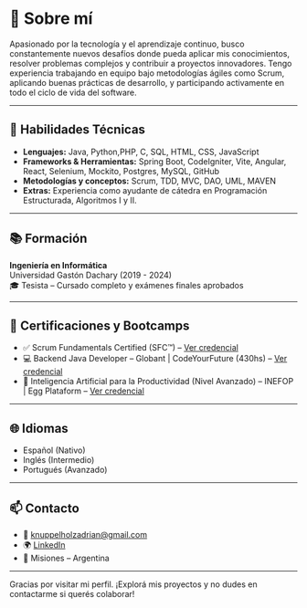 # 🚀 Sobre mí

Apasionado por la tecnología y el aprendizaje continuo, busco constantemente nuevos desafíos donde pueda aplicar mis conocimientos, resolver problemas complejos y contribuir a proyectos innovadores. Tengo experiencia trabajando en equipo bajo metodologías ágiles como Scrum, aplicando buenas prácticas de desarrollo, y participando activamente en todo el ciclo de vida del software.

---

## 🧠 Habilidades Técnicas

- **Lenguajes:** Java, Python,PHP, C, SQL, HTML, CSS, JavaScript  
- **Frameworks & Herramientas:** Spring Boot, CodeIgniter, Vite, Angular, React, Selenium, Mockito, Postgres, MySQL, GitHub  
- **Metodologías y conceptos:** Scrum, TDD, MVC, DAO, UML, MAVEN  
- **Extras:** Experiencia como ayudante de cátedra en Programación Estructurada, Algoritmos I y II.

---

## 📚 Formación

**Ingeniería en Informática**  
Universidad Gastón Dachary (2019 - 2024)  
🎓 Tesista – Cursado completo y exámenes finales aprobados

---

## 🏅 Certificaciones y Bootcamps

- ✅ Scrum Fundamentals Certified (SFC™) – [Ver credencial](https://www.scrumstudy.com/certification/verify?type=SFC&number=1020480)
- 💻 Backend Java Developer – Globant | CodeYourFuture (430hs) – [Ver credencial](https://egg-csv-bulk-certificates-prod.s3.amazonaws.com/certificates/66c4eb8cdc7bbffc897ab266-1745273206205.pdf)
- 🤖 Inteligencia Artificial para la Productividad (Nivel Avanzado) – INEFOP | Egg Plataform – [Ver credencial](https://egg-csv-bulk-certificates-prod.s3.amazonaws.com/certificates/688c0e99ee2afc52c1acd508-1755891375001.pdf)
---

## 🌐 Idiomas

- Español (Nativo)  
- Inglés (Intermedio)  
- Portugués (Avanzado)  

---

## 📫 Contacto

- 📧 knuppelholzadrian@gmail.com  
- 🌍 [LinkedIn](https://www.linkedin.com/in/adrian-knuppelholz)  
- 📍 Misiones – Argentina

---

Gracias por visitar mi perfil. ¡Explorá mis proyectos y no dudes en contactarme si querés colaborar!
